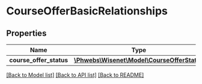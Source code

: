 # CourseOfferBasicRelationships

## Properties
Name | Type | Description | Notes
------------ | ------------- | ------------- | -------------
**course_offer_status** | [**\Phwebs\Wisenet\Model\CourseOfferStatus**](CourseOfferStatus.md) |  | [optional] 

[[Back to Model list]](../../README.md#documentation-for-models) [[Back to API list]](../../README.md#documentation-for-api-endpoints) [[Back to README]](../../README.md)

